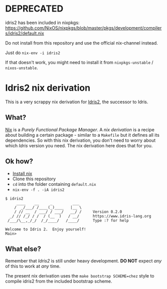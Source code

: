 # DEPRECATED

idris2 has been included in nixpkgs: https://github.com/NixOS/nixpkgs/blob/master/pkgs/development/compilers/idris2/default.nix

Do not install from this repository and use the official nix-channel instead.

Just do `nix-env -i idris2`

If that doesn't work, you might need to install it from `nixpkgs-unstable` / `nixos-unstable`.

# Idris2 nix derivation

This is a very scrappy nix derivation for [Idris2](https://github.com/edwinb/Idris2), the successor to Idris.

## What?

[Nix](https://nixos.org/nix/) is a *Purely Functional Package Manager*. A *nix derivation* is a recipe about building a certain package - similar to a `Makefile` but it defines all its dependencies. So with this nix derivation, you don't need to worry about which *Idris* version you need. The nix derivation here does that for you.

## Ok how?

* [Install nix](https://nixos.org/nix/download.html)
* Clone this repository
* `cd` into the folder containing `default.nix`
* `nix-env -f . -iA idris2`

```
$ idris2
     ____    __     _         ___
    /  _/___/ /____(_)____   |__ \
    / // __  / ___/ / ___/   __/ /     Version 0.2.0
  _/ // /_/ / /  / (__  )   / __/      https://www.idris-lang.org
 /___/\__,_/_/  /_/____/   /____/      Type :? for help

Welcome to Idris 2.  Enjoy yourself!
Main>
```

## What else?

Remember that *Idris2* is still under heavy development. **DO NOT** expect *any* of this to work at *any* time.

The present nix derivation uses the `make bootstrap SCHEME=chez` style to compile idris2 from the included bootstrap scheme.

